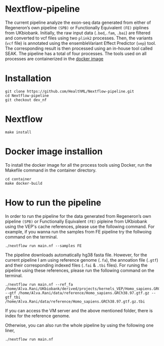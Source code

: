 # Nextflow-pipeline

The current pipeline analyze the exon-seq data generated from either of Regeneron’s own pipeline `(SPB)` or Functionally
Equivalent `(FE)` piplines from UKbiobank. Initially, the raw input data (`.bed`,`.fam`, `.bai`) are filtered and converted to vcf files using two `plink2` processes. Then, the variants (`vcf` file) is annotated using the ensembleVariant Effect Predictor (`vep`) tool. The corresponding result is then processed using an in-house tool called SEAK. The pipeline has a total of four processes. The tools used on all processes are containerized in the [docker image ](https://github.com/HealthML/Nextflow-pipeline/blob/master/container/Dockerfile)


# Installation

```
git clone https://github.com/HealthML/Nextflow-pipeline.git
cd Nextflow-pipeline
git checkout dev_nf
```

# Nextflow

`make install`

# Docker image installion

To install the docker image for all the process tools using Docker, run the Makefile command in the container directory.

```
cd container
make docker-build
```

# How to run the pipeline

In order to run the pipeline for the data generated from Regeneron’s own pipeline `(SPB)` or Functionally
Equivalent `(FE)` pipleine from UKbiobank using the VEP's cache references, please use the following command. For example, if you wanna run the samples from FE pipeline try the follwoing command on the terminal.

`./nextflow run main.nf --samples FE `

The pipeline downloads automatically hg38 fasta file. However, for the current pipeline I am using reference genome (`.fa`), the annoation file (`.gtf`) and their corresponding indexed files (`.fai` & `.tbi` files). For runing the pipeline using these references, please run the following command on the terminal.

```
./nextflow run main.nf --ref_fa /home/Alva.Rani/UKbiobank/derived/projects/kernels_VEP/Homo_sapiens.GRCh38.dna.primary_assembly.fa --gtf /home/Alva.Rani/data/reference/Homo_sapiens.GRCh38.97.gtf.gz --gtf_tbi /home/Alva.Rani/data/reference/Homo_sapiens.GRCh38.97.gtf.gz.tbi
```


If you can access the VM server and the above mentioned folder, there is index for the reference genome.

Otherwise, you can also run the whole pipeline by using the following one liner,

`./nextflow run main.nf`




